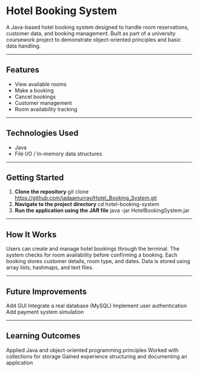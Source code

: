 # Hotel Booking System

A Java-based hotel booking system designed to handle room reservations, customer data, and booking management. Built as part of a university coursework project to demonstrate object-oriented principles and basic data handling.

---

## Features

- View available rooms  
- Make a booking  
- Cancel bookings  
- Customer management  
- Room availability tracking  

---

## Technologies Used

- Java  
- File I/O / In-memory data structures 

---

## Getting Started

1. **Clone the repository**
   git clone https://github.com/jadaamurray/Hotel_Booking_System.git
2. **Navigate to the project directory**
  cd hotel-booking-system
3. **Run the application using the JAR file**
  java -jar HotelBookingSystem.jar

---

## How It Works

Users can create and manage hotel bookings through the terminal.
The system checks for room availability before confirming a booking.
Each booking stores customer details, room type, and dates.
Data is stored using array lists, hashmaps, and text files.

---

## Future Improvements

Add GUI
Integrate a real database (MySQL)
Implement user authentication
Add payment system simulation

---

## Learning Outcomes

Applied Java and object-oriented programming principles
Worked with collections for storage
Gained experience structuring and documenting an application
